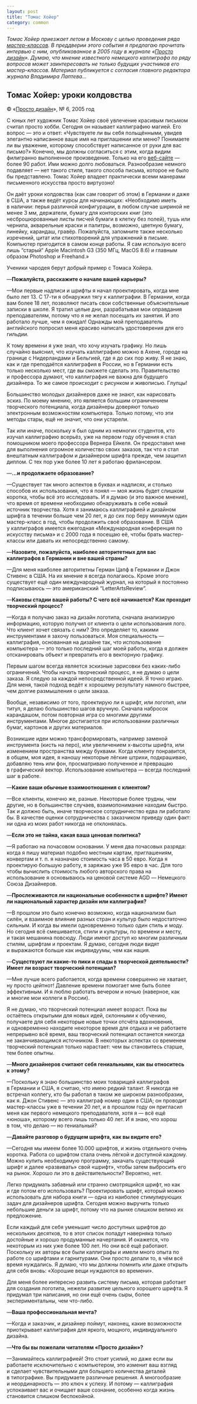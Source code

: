 ```yaml
---
layout: post
title: "Томас Хойер"
category: common
---
```

*Томас Хойер приезжает летом в&#160;Москову с&#160;целью проведения ряда [мастер-классов](https://www.directdesign.ru/workshop/). В&#160;преддверии этого события я предлагаю прочитать интервью с&#160;ним, опубликованное в&#160;2005&#160;году в&#160;журнале «[Просто дизайн](https://www.pro100.spb.ru/)». Думаю, что мнение известного немецкого каллиграфа по ряду вопросов может заинтересовать не только будущих участников его мастер-классов. Материал публикуется с&#160;согласия главного редактора журнала Владимира Лаптева...*

## Томас Хойер: уроки колдовства

© «[Просто дизайн](https://www.pro100.spb.ru/)», № 6, 2005&#160;год

С&#160;юных лет художник Томас Хойер своё увлечение красивым письмом считал просто хобби. Сегодня он называет каллиграфию магией. Его вопрос&#160;— это и&#160;ответ: «Чувствуете ли вы себя польщёнными, увидев элегантно написанное ваше имя на приглашении или меню? Понимаете ли вы уважение, которому способствует написанное от руки для вас письмо?» Конечно, мы должны согласиться с&#160;этим, когда видим филигранно выполненное произведение. Только на его [веб-сайте](https://www.callitype.de/en/index.html)&#160;— более 90&#160;работ. Ими можно долго любоваться. Разнообразие немного подавляет&#160;— нет такого стиля, такого способа письма, которое не было бы представлено. Томас Хойер владеет практически всеми манерами письменного искусства просто виртуозно!

Он даёт уроки колдовства (как сам говорит об этом) в&#160;Германии и&#160;даже в&#160;США, а&#160;также ведёт курсы для начинающих: «Необходимо иметь в&#160;наличии: перья различной конфигурации, в&#160;любом случае шириной не менее 3&#160;мм, держатели, бумагу для конторских книг (это несброшюрованные листы писчей бумаги в&#160;клетку без полей), тушь или чернила, акварельные краски и&#160;палитры, возможно, цветную бумагу, линейку, карандаш, гравёр. Пожалуйста, запомните также несколько изречений, цитат или стихотворений для упражнений в&#160;письме. Компьютер пригодится в&#160;самом конце работы. Я сам использую всего лишь “старый“ Apple Macintosh G3 (350&#160;МГц, MacOS 8.6) и&#160;главным образом Photoshop и&#160;Freehand.»

Ученики чародея берут добрый пример с&#160;Томаса Хойера.

—**Пожалуйста, расскажите о&#160;начале вашей карьеры?**

—Мои первые надписи и&#160;шрифты я начал проектировать, когда мне было лет 13. С&#160;17-ти я обнаружил тягу к&#160;каллиграфии. В&#160;Германии, когда вам более 18&#160;лет, позволяют писать свои собственные объяснительные записки в&#160;школе. Я тратил целые дни, разрабатывая мои оправдания преподавателям, потому что я не желал посещать их занятия. И&#160;это работало лучше, чем я ожидал! Однажды мой преподаватель английского попросил меня красиво написать удостоверения для его гильдии.

К&#160;тому времени я уже знал, что хочу изучать графику. Но лишь случайно выяснил, что изучать каллиграфию можно в&#160;Ахене, городе на границе с&#160;Нидерландами и&#160;Бельгией, где я до сих пор живу. Я не знаю, как и&#160;где преподаётся каллиграфия в&#160;России, но в&#160;Германии есть только несколько мест, где вы сможете сделать это. Правительство и&#160;профессора думают, что каллиграфия не важна для будущего дизайнера. То же самое происходит с&#160;рисунком и&#160;живописью. Глупцы!

Большинство молодых дизайнеров даже не знают, как нарисовать эскиз. По моему мнению, это является большим ограничением творческого потенциала, когда дизайнеры доверяют только электронным возможностям компьютера. Только потому, что эти методы стары, ещё не значит, что они устарели.

Так или иначе, поскольку я был одним из немногих студентов, кто изучал каллиграфию всерьёз, уже на первом году обучения я стал помощником моего профессора Вернера Ейкеля. Он предоставил мне для выполнения огромное количество своих заказов, так что я стал внештатным каллиграфом и&#160;дизайнером шрифта прежде, чем защитил диплом. С&#160;тех пор уже более 10&#160;лет я работаю фрилансером.

—**...и продолжаете образование?**

—Существует так много аспектов в&#160;буквах и&#160;надписях, и&#160;столько способов их использования, что я понял&#160;— моя жизнь будет слишком коротка, чтобы всё это исследовать. И&#160;я думаю (и&#160;это важное мнение), что время от времени необходимо обнаруживать в&#160;себе новый источник творчества. Хотя я занимаюсь каллиграфией и&#160;дизайном шрифта в&#160;течении больше чем 20&#160;лет, я до сих пор беру минимум один мастер-класс в&#160;год, чтобы продолжить своё образование. В&#160;США у&#160;каллиграфов имеется ежегодная «Международная конференция по искусству письма» и&#160;с&#160;2000&#160;года я посещаю её, чтобы брать мастер-классы или давать их непосредственно самому.

—**Назовите, пожалуйста, наиболее авторитетных для вас каллиграфов в&#160;Германии и&#160;вне вашей страны?**

—Для меня наиболее авторитетны Герман Цапф в&#160;Германии и&#160;Джон Стивенс в&#160;США. На их мнение я всегда полагаюсь. Кроме этого существует ещё один международный журнал, на который я постоянно подписываюсь&#160;— это американский “LetterArtsReview”.

—**Каковы стадии вашей работы? С&#160;чего всё начинается? Как проходит творческий процесс?**

—Когда я получаю заказ на дизайн логотипа, сначала анализирую информацию, которую получил от клиента о&#160;цели использования лого. Что клиент хочет связать с&#160;ним? Это определяет то, какими инструментами я захочу пользоваться. Моя специальность&#160;— каллиграфия, основанная на дизайне так, что использование компьютера&#160;— это только последний шаг моей работы, когда я должен отсканировать объект и&#160;превратить его в&#160;векторную графику.

Первым шагом всегда является эскизные зарисовки без каких-либо ограничений. Чтобы начать творческий процесс, я не думаю о&#160;цели заказа. Я следую за каждой непосредственной идеей. Я точно играю. Для меня, такой подход ведёт к&#160;хорошему результату намного быстрее, чем долгие размышления о&#160;цели заказа.

Вообще, независимо от того, проектирую ли я шрифт, или логотип, или титул, я делаю большинство шагов вручную. Сначала набросок карандашом, потом повторная игра со многими другими инструментами. Многое достигается при использовании различных бумаг, картонов и&#160;других материалов.

Возникшие идеи можно трансформировать, например заменой инструмента (кисть на перо), или увеличением x-высоты шрифта, или изменением пространства между буквами. Когда клиенту понравится, в&#160;общем, моя идея, я наношу некоторые лёгкие штрихи, подкрашиваю, добавляю тень или фон, просматриваю полученное и&#160;превращаю в&#160;графический вектор. Использование компьютера&#160;— всегда последний шаг в&#160;работе.

—**Какие ваши обычные взаимоотношения с&#160;клиентом?**

—Все клиенты, конечно же, разные. Некоторые более трудны, чем другие, но в&#160;большинстве случаев, взаимопонимание находим быстро. Так и&#160;должно быть, иначе творческое сотрудничество едва ли работало бы. В&#160;качестве оценки сотрудничества с&#160;заказчиком приведу один факт: ни одна из моих работ никогда не отклонялась.

—**Если это не тайна, какая ваша ценовая политика?**

—Я работаю на почасовом основании. У&#160;меня два почасовых разряда: когда я пишу материал подобно местным картам, приглашениям, конвертам и&#160;т.&#160;п. я назначаю стоимость часа в&#160;50&#160;евро. Когда я проектирую большую работу, я заряжаю уже 95&#160;евро в&#160;час. Для того чтобы вычислить стоимость любого авторского права на использование я основываюсь на ценовой системе AGD&#160;— Немецкого Союза Дизайнеров.

—**Прослеживаются ли национальные особенности в&#160;шрифте? Имеют ли национальный характер дизайн или каллиграфия?**

—В прошлом это было конечно возможно, когда национализм был силён, и&#160;взаимное влияние разных стран и&#160;культур было недостаточно сильным. И&#160;когда вы имели одновременно только один стиль и&#160;моду. Но сегодня всё смешивается, стили и&#160;культуры, по времени и&#160;месту, и&#160;такая мешанина повсюду. Люди имеют доступ ко многим различным стилям, шрифтам и&#160;проектам. Я думаю, сегодня люди видят и&#160;выражаются больше как индивидуумы, чем как нация.

—**Существуют ли какие-то пики и&#160;спады в&#160;творческой деятельности? Имеет ли возраст творческий потенциал?**

—Мне лучше всего работается, когда времени совершенно не хватает, ну просто цейтнот! Давление времени помогает мне быть более эффективным. И&#160;я люблю работать вечером и&#160;ночью (наверное, как и&#160;многие мои коллеги в&#160;России).

Я не думаю, что творческий потенциал имеет возраст. Пока вы остаётесь открытыми для новых идей, склонными к&#160;обучению, получаете для себя некоторые новые точки отсчёта вдохновения, и&#160;одновременно находите некоторое время для отдыха и&#160;не работаете непрерывно всё время, ваш творческий потенциал останется никогда не заканчивающимся источником. В&#160;некоторых аспектах со временем творческий потенциал только нарастает: чем вы становитесь старше, тем более опытны.

—**Много дизайнеров считают себя гениальными, как вы относитесь к&#160;этому?**

—Поскольку я знаю большинство моих товарищей каллиграфов в&#160;Германии и&#160;США, я считаю, что имею редкий талант. Я никогда не встречал коллегу, кто бы работал в&#160;таком же широком разнообразии, как я. Джон Стивенс&#160;— это каллиграф номер один в&#160;США; он проводит мастер-классы уже в&#160;течении 20&#160;лет, и&#160;в&#160;прошлом году он пригласил меня как первого немецкого преподавателя, хотя я&#160;— всё ещё «юноша», которому всего лишь только 40&#160;лет. И&#160;я знаю, что хорош в&#160;том, что делаю&#160;— но гениальный?

—**Давайте разговор о&#160;будущем шрифта, как вы видите его?**

—Сегодня мы имеем более 10.000 шрифтов, и&#160;жизнь отдельного очень коротка. Работа со шрифтом стала очень лёгкой и&#160;доступной каждому. Можно купить необходимую программу, закачать существующий шрифт и&#160;далее «развивать» свой «шрифт», чтобы затем выбросить его на рынок. Хорошо ли это в&#160;действительности? Вероятно, нет.

Легко придумать забавный или странно смотрящийся шрифт, но как и&#160;где потом его использовать? Проектировать шрифт, который можно использовать для набора книги&#160;— одна из наиболее стимулирующих задач для дизайнеров шрифта. Сегодня можно выручить только небольшие деньги за шрифт, потому что на рынке слишком велико их предложение.

Если каждый для себя уменьшит число доступных шрифтов до нескольких десятков, то в&#160;этот список попадут наверняка только достойные и&#160;хорошо продуманные начертания. И&#160;окажется, что некоторым из них уже более 100&#160;лет. Но они всё ещё работают. Поскольку их авторы все были каллиграфы и&#160;имели много опыта по работе со шрифтами и&#160;гарнитурами. Они просто делали то, в&#160;чём всё время нуждались. Я думаю, что мы должны помнить или даже открыть для себя вновь: «Хорошие вещи нуждаются во времени».

Для меня более интересно развить систему письма, которая работает для создания логотипа, нежели развитие цельного хорошего шрифта. Я придумал три написания, но они ещё очень сыры, более экспериментальны, чем что-либо.

—**Ваша профессиональная мечта?**

—Когда и&#160;заказчик, и&#160;дизайнер поймут, наконец, какие возможности приоткрывает каллиграфия для яркого, мощного, индивидуального дизайна.

—**Что бы вы пожелали читателям «Просто дизайн»?**

—Занимайтесь каллиграфией! Это стоит усилий, но даже если вы работаете исключительно с&#160;компьютером, это изменит ваш взгляд и&#160;сделает чувствительными для большего количества деталей в&#160;типографике. Вы придумаете различные решения. А&#160;многообразие и&#160;неординарность&#160;— это ключ к&#160;успеху. И&#160;потому&#160;— каллиграфия успокаивает вас и&#160;очищает ваше сознание, особенно когда жизнь становится слишком беспокойной.
